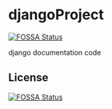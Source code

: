 # djangoProject
[![FOSSA Status](https://app.fossa.com/api/projects/git%2Bgithub.com%2FSalehin9029%2FdjangoProject.svg?type=shield)](https://app.fossa.com/projects/git%2Bgithub.com%2FSalehin9029%2FdjangoProject?ref=badge_shield)

 django documentation code


## License
[![FOSSA Status](https://app.fossa.com/api/projects/git%2Bgithub.com%2FSalehin9029%2FdjangoProject.svg?type=large)](https://app.fossa.com/projects/git%2Bgithub.com%2FSalehin9029%2FdjangoProject?ref=badge_large)